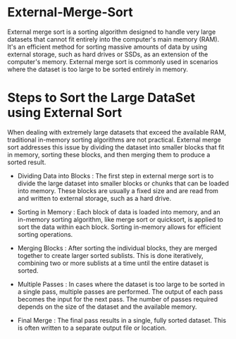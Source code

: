 # External-Merge-Sort

External merge sort is a sorting algorithm designed to handle very large datasets that cannot fit entirely into the computer's main memory (RAM).
It's an efficient method for sorting massive amounts of data by using external storage, such as hard drives or SSDs, as an extension of the computer's memory.
External merge sort is commonly used in scenarios where the dataset is too large to be sorted entirely in memory.

# Steps to Sort the Large DataSet using External Sort

When dealing with extremely large datasets that exceed the available RAM, traditional in-memory sorting algorithms are not practical.
External merge sort addresses this issue by dividing the dataset into smaller blocks that fit in memory, sorting these blocks, and then merging them to produce a sorted result.

* Dividing Data into Blocks : The first step in external merge sort is to divide the large dataset into smaller blocks or chunks that can be loaded into memory. These blocks are usually a fixed size and are read from and written to external storage, such as a hard drive.

* Sorting in Memory : Each block of data is loaded into memory, and an in-memory sorting algorithm, like merge sort or quicksort, is applied to sort the data within each block. Sorting in-memory allows for efficient sorting operations.

* Merging Blocks : After sorting the individual blocks, they are merged together to create larger sorted sublists. This is done iteratively, combining two or more sublists at a time until the entire dataset is sorted.

* Multiple Passes : In cases where the dataset is too large to be sorted in a single pass, multiple passes are performed. The output of each pass becomes the input for the next pass. The number of passes required depends on the size of the dataset and the available memory.

* Final Merge : The final pass results in a single, fully sorted dataset. This is often written to a separate output file or location.
